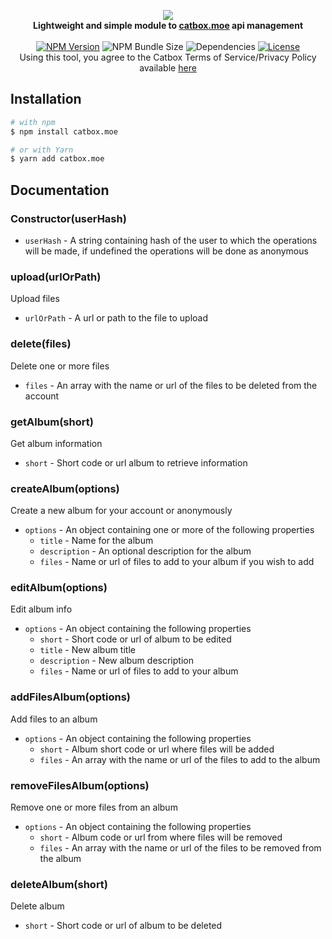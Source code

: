 <p align="center">
    <img src="https://files.catbox.moe/imhw87.png"><br>
    <b>Lightweight and simple module to <a href="https://catbox.moe/">catbox.moe</a> api management</b>
    <br><br>
    <a href="https://npmjs.com/package/catbox.moe"><img src="https://img.shields.io/npm/v/catbox.moe?style=flat-square" alt="NPM Version"></a>
    <img src="https://img.shields.io/bundlephobia/min/catbox.moe?style=flat-square" alt="NPM Bundle Size">
    <img src="https://img.shields.io/david/tenasatupitsyn/node-catbox?style=flat-square" alt="Dependencies">
    <a href="https://github.com/tenasatupitsyn/node-catbox/blob/master/LICENSE"><img src="https://img.shields.io/github/license/tenasatupitsyn/node-catbox?style=flat-square" alt="License"></a>
    <br>
    Using this tool, you agree to the Catbox Terms of Service/Privacy Policy available <a href="https://catbox.moe/legal.php">here</a>
</p>

## Installation

```bash
# with npm
$ npm install catbox.moe

# or with Yarn 
$ yarn add catbox.moe
```

## Documentation

### Constructor(userHash)

- `userHash` - A string containing hash of the user to which the operations will be made, if undefined the operations will be done as anonymous

### upload(urlOrPath)
Upload files

- `urlOrPath` - A url or path to the file to upload

### delete(files)
Delete one or more files

- `files` - An array with the name or url of the files to be deleted from the account

### getAlbum(short)
Get album information

- `short` - Short code or url album to retrieve information

### createAlbum(options)
Create a new album for your account or anonymously

- `options` - An object containing one or more of the following properties
    - `title` - Name for the album
    - `description` - An optional description for the album
    - `files` - Name or url of files to add to your album if you wish to add

### editAlbum(options)
Edit album info

- `options` - An object containing the following properties
    - `short` - Short code or url of album to be edited
    - `title` - New album title
    - `description` - New album description
    - `files` - Name or url of files to add to your album

### addFilesAlbum(options)
Add files to an album

- `options` - An object containing the following properties
    - `short` - Album short code or url where files will be added
    - `files` - An array with the name or url of the files to add to the album

### removeFilesAlbum(options)
Remove one or more files from an album

- `options` - An object containing the following properties
    - `short` - Album code or url from where files will be removed
    - `files` - An array with the name or url of the files to be removed from the album

### deleteAlbum(short)
Delete album

- `short` - Short code or url of album to be deleted